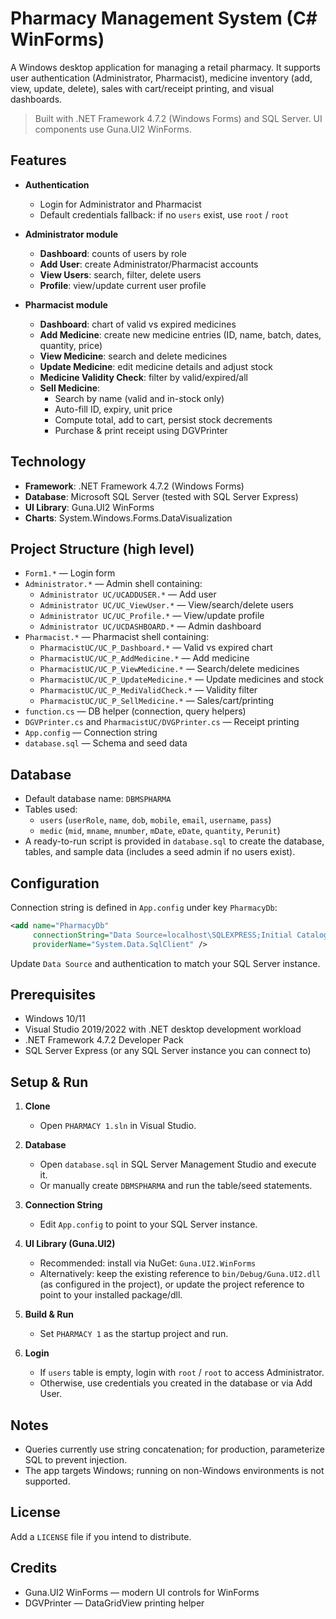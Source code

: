 # Pharmacy Management System (C# WinForms)

A Windows desktop application for managing a retail pharmacy. It supports user authentication (Administrator, Pharmacist), medicine inventory (add, view, update, delete), sales with cart/receipt printing, and visual dashboards.

> Built with .NET Framework 4.7.2 (Windows Forms) and SQL Server. UI components use Guna.UI2 WinForms.

## Features

- **Authentication**
  - Login for Administrator and Pharmacist
  - Default credentials fallback: if no `users` exist, use `root` / `root`

- **Administrator module**
  - **Dashboard**: counts of users by role
  - **Add User**: create Administrator/Pharmacist accounts
  - **View Users**: search, filter, delete users
  - **Profile**: view/update current user profile

- **Pharmacist module**
  - **Dashboard**: chart of valid vs expired medicines
  - **Add Medicine**: create new medicine entries (ID, name, batch, dates, quantity, price)
  - **View Medicine**: search and delete medicines
  - **Update Medicine**: edit medicine details and adjust stock
  - **Medicine Validity Check**: filter by valid/expired/all
  - **Sell Medicine**:
    - Search by name (valid and in-stock only)
    - Auto-fill ID, expiry, unit price
    - Compute total, add to cart, persist stock decrements
    - Purchase & print receipt using DGVPrinter

## Technology

- **Framework**: .NET Framework 4.7.2 (Windows Forms)
- **Database**: Microsoft SQL Server (tested with SQL Server Express)
- **UI Library**: Guna.UI2 WinForms
- **Charts**: System.Windows.Forms.DataVisualization

## Project Structure (high level)

- `Form1.*` — Login form
- `Administrator.*` — Admin shell containing:
  - `Administrator UC/UCADDUSER.*` — Add user
  - `Administrator UC/UC_ViewUser.*` — View/search/delete users
  - `Administrator UC/UC_Profile.*` — View/update profile
  - `Administrator UC/UCDASHBOARD.*` — Admin dashboard
- `Pharmacist.*` — Pharmacist shell containing:
  - `PharmacistUC/UC_P_Dashboard.*` — Valid vs expired chart
  - `PharmacistUC/UC_P_AddMedicine.*` — Add medicine
  - `PharmacistUC/UC_P_ViewMedicine.*` — Search/delete medicines
  - `PharmacistUC/UC_P_UpdateMedicine.*` — Update medicines and stock
  - `PharmacistUC/UC_P_MediValidCheck.*` — Validity filter
  - `PharmacistUC/UC_P_SellMedicine.*` — Sales/cart/printing
- `function.cs` — DB helper (connection, query helpers)
- `DGVPrinter.cs` and `PharmacistUC/DVGPrinter.cs` — Receipt printing
- `App.config` — Connection string
- `database.sql` — Schema and seed data

## Database

- Default database name: `DBMSPHARMA`
- Tables used:
  - `users` (`userRole`, `name`, `dob`, `mobile`, `email`, `username`, `pass`)
  - `medic` (`mid`, `mname`, `mnumber`, `mDate`, `eDate`, `quantity`, `Perunit`)
- A ready-to-run script is provided in `database.sql` to create the database, tables, and sample data (includes a seed admin if no users exist).

## Configuration

Connection string is defined in `App.config` under key `PharmacyDb`:

```xml
<add name="PharmacyDb"
     connectionString="Data Source=localhost\SQLEXPRESS;Initial Catalog=DBMSPHARMA;Integrated Security=True"
     providerName="System.Data.SqlClient" />
```

Update `Data Source` and authentication to match your SQL Server instance.

## Prerequisites

- Windows 10/11
- Visual Studio 2019/2022 with .NET desktop development workload
- .NET Framework 4.7.2 Developer Pack
- SQL Server Express (or any SQL Server instance you can connect to)

## Setup & Run

1. **Clone**
   - Open `PHARMACY 1.sln` in Visual Studio.

2. **Database**
   - Open `database.sql` in SQL Server Management Studio and execute it.
   - Or manually create `DBMSPHARMA` and run the table/seed statements.

3. **Connection String**
   - Edit `App.config` to point to your SQL Server instance.

4. **UI Library (Guna.UI2)**
   - Recommended: install via NuGet: `Guna.UI2.WinForms`
   - Alternatively: keep the existing reference to `bin/Debug/Guna.UI2.dll` (as configured in the project), or update the project reference to point to your installed package/dll.

5. **Build & Run**
   - Set `PHARMACY 1` as the startup project and run.

6. **Login**
   - If `users` table is empty, login with `root` / `root` to access Administrator.
   - Otherwise, use credentials you created in the database or via Add User.

## Notes

- Queries currently use string concatenation; for production, parameterize SQL to prevent injection.
- The app targets Windows; running on non-Windows environments is not supported.

## License

Add a `LICENSE` file if you intend to distribute.

## Credits

- Guna.UI2 WinForms — modern UI controls for WinForms
- DGVPrinter — DataGridView printing helper
